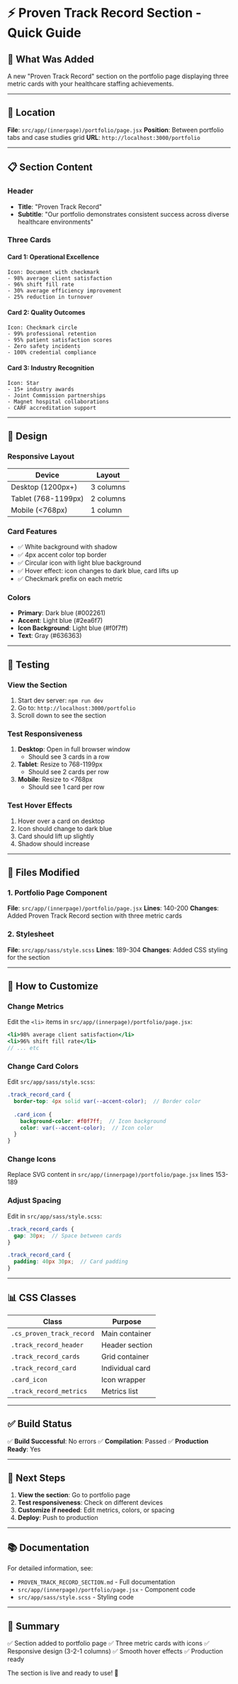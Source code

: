 # ⚡ Proven Track Record Section - Quick Guide

## 🎯 What Was Added

A new "Proven Track Record" section on the portfolio page displaying three metric cards with your healthcare staffing achievements.

---

## 📍 Location

**File**: `src/app/(innerpage)/portfolio/page.jsx`
**Position**: Between portfolio tabs and case studies grid
**URL**: `http://localhost:3000/portfolio`

---

## 📋 Section Content

### Header
- **Title**: "Proven Track Record"
- **Subtitle**: "Our portfolio demonstrates consistent success across diverse healthcare environments"

### Three Cards

#### Card 1: Operational Excellence
```
Icon: Document with checkmark
- 98% average client satisfaction
- 96% shift fill rate
- 30% average efficiency improvement
- 25% reduction in turnover
```

#### Card 2: Quality Outcomes
```
Icon: Checkmark circle
- 99% professional retention
- 95% patient satisfaction scores
- Zero safety incidents
- 100% credential compliance
```

#### Card 3: Industry Recognition
```
Icon: Star
- 15+ industry awards
- Joint Commission partnerships
- Magnet hospital collaborations
- CARF accreditation support
```

---

## 🎨 Design

### Responsive Layout
| Device | Layout |
|--------|--------|
| Desktop (1200px+) | 3 columns |
| Tablet (768-1199px) | 2 columns |
| Mobile (<768px) | 1 column |

### Card Features
- ✅ White background with shadow
- ✅ 4px accent color top border
- ✅ Circular icon with light blue background
- ✅ Hover effect: icon changes to dark blue, card lifts up
- ✅ Checkmark prefix on each metric

### Colors
- **Primary**: Dark blue (#002261)
- **Accent**: Light blue (#2ea6f7)
- **Icon Background**: Light blue (#f0f7ff)
- **Text**: Gray (#636363)

---

## 🧪 Testing

### View the Section
1. Start dev server: `npm run dev`
2. Go to: `http://localhost:3000/portfolio`
3. Scroll down to see the section

### Test Responsiveness
1. **Desktop**: Open in full browser window
   - Should see 3 cards in a row
2. **Tablet**: Resize to 768-1199px
   - Should see 2 cards per row
3. **Mobile**: Resize to <768px
   - Should see 1 card per row

### Test Hover Effects
1. Hover over a card on desktop
2. Icon should change to dark blue
3. Card should lift up slightly
4. Shadow should increase

---

## 📝 Files Modified

### 1. Portfolio Page Component
**File**: `src/app/(innerpage)/portfolio/page.jsx`
**Lines**: 140-200
**Changes**: Added Proven Track Record section with three metric cards

### 2. Stylesheet
**File**: `src/app/sass/style.scss`
**Lines**: 189-304
**Changes**: Added CSS styling for the section

---

## 🔧 How to Customize

### Change Metrics
Edit the `<li>` items in `src/app/(innerpage)/portfolio/page.jsx`:
```jsx
<li>98% average client satisfaction</li>
<li>96% shift fill rate</li>
// ... etc
```

### Change Card Colors
Edit `src/app/sass/style.scss`:
```scss
.track_record_card {
  border-top: 4px solid var(--accent-color);  // Border color
  
  .card_icon {
    background-color: #f0f7ff;  // Icon background
    color: var(--accent-color);  // Icon color
  }
}
```

### Change Icons
Replace SVG content in `src/app/(innerpage)/portfolio/page.jsx` lines 153-189

### Adjust Spacing
Edit in `src/app/sass/style.scss`:
```scss
.track_record_cards {
  gap: 30px;  // Space between cards
}

.track_record_card {
  padding: 40px 30px;  // Card padding
}
```

---

## 📊 CSS Classes

| Class | Purpose |
|-------|---------|
| `.cs_proven_track_record` | Main container |
| `.track_record_header` | Header section |
| `.track_record_cards` | Grid container |
| `.track_record_card` | Individual card |
| `.card_icon` | Icon wrapper |
| `.track_record_metrics` | Metrics list |

---

## ✅ Build Status

✅ **Build Successful**: No errors
✅ **Compilation**: Passed
✅ **Production Ready**: Yes

---

## 🚀 Next Steps

1. **View the section**: Go to portfolio page
2. **Test responsiveness**: Check on different devices
3. **Customize if needed**: Edit metrics, colors, or spacing
4. **Deploy**: Push to production

---

## 📚 Documentation

For detailed information, see:
- `PROVEN_TRACK_RECORD_SECTION.md` - Full documentation
- `src/app/(innerpage)/portfolio/page.jsx` - Component code
- `src/app/sass/style.scss` - Styling code

---

## 🎉 Summary

✅ Section added to portfolio page
✅ Three metric cards with icons
✅ Responsive design (3-2-1 columns)
✅ Smooth hover effects
✅ Production ready

The section is live and ready to use! 🚀

